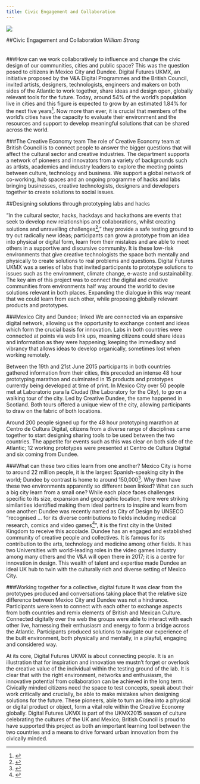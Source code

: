 ```yaml
---
title: Civic Engagement and Collaboration
---
```


![](images/02.jpeg)

##Civic Engagement and Collaboration
*William Strong*
<br />
<br />
<br />
###How can we work collaboratively to influence and change the civic design of our communities, cities and public space?
This was the question posed to citizens in Mexico City and Dundee. Digital Futures UKMX, an initiative proposed by the V&A Digital Programmes and the British Council, invited artists, designers, technologists, engineers and makers on both sides of the Atlantic to work together, share ideas and design open, globally relevant tools for the future. Today, around 54% of the world’s population live in cities and this figure is expected to grow by an estimated 1.84% for the next five years[<sup>1</sup>](#fn1)<a id="fnref1"/>. Now more than ever, it is crucial that members of the world’s cities have the capacity to evaluate their environment and the resources and support to develop meaningful solutions that can be shared across the world.

###The Creative Economy team
The role of Creative Economy team at British Council is to connect people to answer the bigger questions that will affect the cultural sector and creative industries. The department supports a network of pioneers and innovators from a variety of backgrounds such as artists, academics and industry leaders to explore the meeting points between culture, technology and business. We support a global network of co-working, hub spaces and an ongoing programme of hacks and labs bringing businesses, creative technologists, designers and developers together to create solutions to social issues.  

##Designing solutions through prototyping labs and hacks

“In the cultural sector, hacks, hackdays and hackathons are events that seek to develop new relationships and collaborations, whilst creating solutions and unravelling challenges[<sup>2</sup>](#fn2)<a id="fnref2"/>,”  they provide a safe testing ground to try out radically new ideas; participants can grow a prototype from an idea into physical or digital form, learn from their mistakes and are able to meet others in a supportive and discursive community. It is these low-risk environments that give creative technologists the space both mentally and physically to create solutions to real problems and questions.
Digital Futures UKMX was a series of labs that invited participants to prototype solutions to issues such as the environment, climate change, e-waste and sustainability. The key aim of this project was to connect the digital and creative communities from environments half way around the world to devise solutions relevant in both places. Expanding the dialogue in this way meant that we could learn from each other, while proposing globally relevant products and prototypes.

###Mexico City and Dundee; linked
We are connected via an expansive digital network, allowing us the opportunity to exchange content and ideas which form the crucial basis for innovation. Labs in both countries were connected at points via web link ups, meaning citizens could share ideas and information as they were happening; keeping the immediacy and vibrancy that allows ideas to develop organically, sometimes lost when working remotely.

Between the 19th and 21st June 2015 participants in both countries gathered information from their cities, this preceded an intense 48 hour prototyping marathon and culminated in 15 products and prototypes currently being developed at time of print. In Mexico City over 50 people met at Laboratorio para la Ciudad (the Laboratory for the City), to go on a walking tour of the city. Led by Creative Dundee, the same happened in Scotland. Both tours offered a unique view of the city, allowing participants to draw on the fabric of both locations.

Around 200 people signed up for the 48 hour prototyping marathon at Centro de Cultura Digital, citizens from a diverse range of disciplines came together to start designing sharing tools to be used between the two countries. The appetite for events such as this was clear on both side of the Atlantic; 12 working prototypes were presented at Centro de Cultura Digital and six coming from Dundee.

###What can these two cities learn from one another?
Mexico City is home to around 22 million people, it is the largest Spanish-speaking city in the world; Dundee by contrast is home to around 150,000[<sup>3</sup>](#fn3)<a id="fnref3"/>. Why then have these two environments apparently so different been linked? What can such a big city learn from a small one? While each place faces challenges specific to its size, expansion and geographic location, there were striking similarities identified making them ideal partners to inspire and learn from one another:
Dundee was recently named as City of Design by UNSECO “recognised … for its diverse contributions to fields including medical research, comics and video games[<sup>4</sup>](#fn4)<a id="fnref4"/>”, it is the first city in the United Kingdom to receive this accolade. Dundee has an engaged and established community of creative people and collectives. It is famous for its contribution to the arts, technology and medicine among other fields. It has two Universities with world-leading roles in the video games industry among many others and the V&A will open there in 2017; it is a centre for innovation in design. This wealth of talent and expertise made Dundee an ideal UK hub to twin with the culturally rich and diverse setting of Mexico City.

###Working together for a collective, digital future
It was clear from the prototypes produced and conversations taking place that the relative size difference between Mexico City and Dundee was not a hindrance. Participants were keen to connect with each other to exchange aspects from both countries and remix elements of British and Mexican Culture. Connected digitally over the web the groups were able to interact with each other live, harnessing their enthusiasm and energy to form a bridge across the Atlantic. Participants produced solutions to navigate our experience of the built environment, both physically and mentally, in a playful, engaging and considered way.

At its core, Digital Futures UKMX is about connecting people. It is an illustration that for inspiration and innovation we mustn’t forget or overlook the creative value of the individual within the testing ground of the lab. It is clear that with the right environment, networks and enthusiasm, the innovative potential from collaboration can be achieved in the long term. Civically minded citizens need the space to test concepts, speak about their work critically and crucially, be able to make mistakes when designing solutions for the future. These pioneers, able to turn an idea into a physical or digital product or object, form a vital role within the Creative Economy globally. Digital Futures UKMX is part of the UKMX2015 season of culture celebrating the cultures of the UK and Mexico; British Council is proud to have supported this project as both an important learning tool between the two countries and a means to drive forward urban innovation from the civically minded.

---

<ol>
<li id="fn1"><a href="http://www.who.int/gho/urban_health/situation_trends/urban_population_growth_text/en/</a> <a href="#fnref1">↩</a></li>
<li id="fn2"><a href="http://futureeverything.org/wp-content/uploads/2014/10/BC-New-Playgrounds.pdf</a> <a href="#fnref2">↩</a></li>
<li id="fn3"><a href="http://www.dundeecity.gov.uk/sites/default/files/publications/Dundee%20Economic%20Profile%20March%202014.pdf</a> <a href="#fnref3">↩</a></li>
<li id="fn4"><a href="http://www.dundeecity.gov.uk/unesco</a> <a href="#fnref4">↩</a></li>

